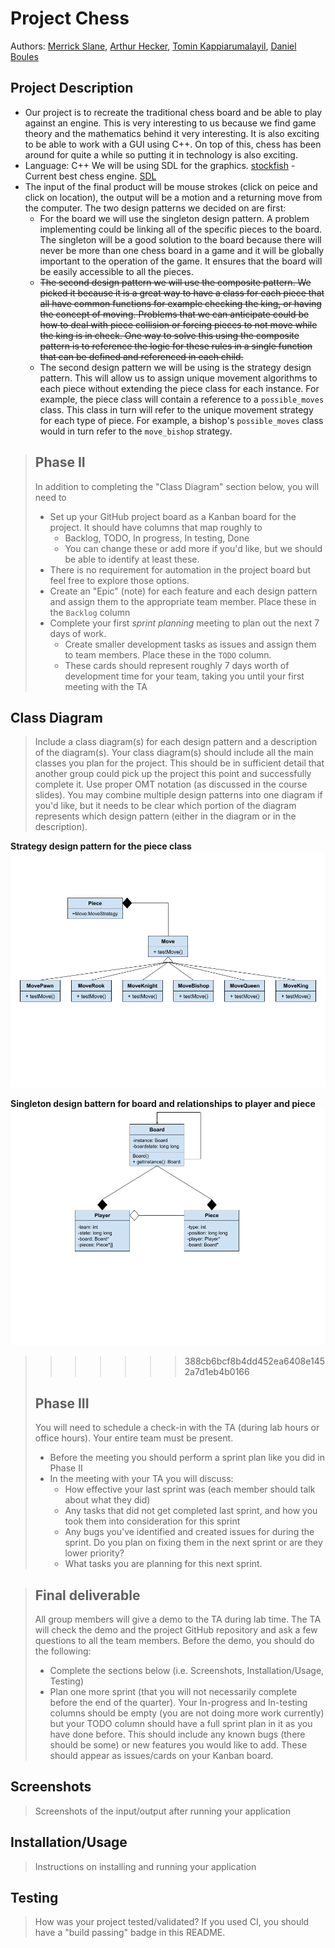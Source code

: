  


# Project Chess
 
 Authors: 
[Merrick Slane](https://github.com/meslane), 
[Arthur Hecker](https://github.com/aheck004), 
[Tomin Kappiarumalayil](https://github.com/tominkapp), 
[Daniel Boules](https://github.com/dcboules)
 
## Project Description
- Our project is to recreate the traditional chess board and be able to play against an engine. This is very interesting to us because we find game theory and the mathematics behind it very interesting. It is also exciting to be able to work with a GUI using C++. On top of this, chess has been around for quite a while so putting it in technology is also exciting.
- Language: C++  We will be using SDL for the graphics.
     [stockfish](https://stockfishchess.org/) - Current best chess engine.
     [SDL](https://www.libsdl.org/)
- The input of the final product will be mouse strokes (click on peice and click on location), the output will be a motion and a returning move from the computer.
The two design patterns we decided on are first:
     * For the board we will use the singleton design pattern. A problem implementing could be linking all of the specific pieces to the board. The singleton will be a good solution to the board because there will never be more than one chess board in a game and it will be globally important to the operation of the game. It ensures that the board will be easily accessible to all the pieces.
     * ~~The second design pattern we will use the composite pattern. We picked it because it is a great way to have a class for each piece that all have common functions for example checking the king, or having the concept of moving. Problems that we can anticipate could be how to deal with piece collision or forcing pieces to not move while the king is in check. One way to solve this using the composite pattern is to reference the logic for these rules in a single function that can be defined and referenced in each child.~~  
     * The second design pattern we will be using is the strategy design pattern. This will allow us to assign unique movement algorithms to each piece without extending the piece class for each instance. For example, the piece class will contain a reference to a `possible_moves` class. This class in turn will refer to the unique movement strategy for each type of piece. For example, a bishop's `possible_moves` class would in turn refer to the `move_bishop` strategy.

     
 > ## Phase II
 > In addition to completing the "Class Diagram" section below, you will need to 
 > * Set up your GitHub project board as a Kanban board for the project. It should have columns that map roughly to 
 >   * Backlog, TODO, In progress, In testing, Done
 >   * You can change these or add more if you'd like, but we should be able to identify at least these.
 > * There is no requirement for automation in the project board but feel free to explore those options.
 > * Create an "Epic" (note) for each feature and each design pattern and assign them to the appropriate team member. Place these in the `Backlog` column
 > * Complete your first *sprint planning* meeting to plan out the next 7 days of work.
 >   * Create smaller development tasks as issues and assign them to team members. Place these in the `TODO` column.
 >   * These cards should represent roughly 7 days worth of development time for your team, taking you until your first meeting with the TA
## Class Diagram
 > Include a class diagram(s) for each design pattern and a description of the diagram(s). Your class diagram(s) should include all the main classes you plan for the project. This should be in sufficient detail that another group could pick up the project this point and successfully complete it. Use proper OMT notation (as discussed in the course slides). You may combine multiple design patterns into one diagram if you'd like, but it needs to be clear which portion of the diagram represents which design pattern (either in the diagram or in the description). 
 
 **Strategy design pattern for the piece class**
  ![Strategy design pattern for the piece class](./images/strategyOMT.png)
  
  **Singleton design battern for board and relationships to player and piece**
  ![Singleton design battern for board and relationships to player and piece](./images/OMT2.png)
 
>>>>>>> 388cb6bcf8b4dd452ea6408e1452a7d1eb4b0166
 > ## Phase III
 > You will need to schedule a check-in with the TA (during lab hours or office hours). Your entire team must be present. 
 > * Before the meeting you should perform a sprint plan like you did in Phase II
 > * In the meeting with your TA you will discuss: 
 >   - How effective your last sprint was (each member should talk about what they did)
 >   - Any tasks that did not get completed last sprint, and how you took them into consideration for this sprint
 >   - Any bugs you've identified and created issues for during the sprint. Do you plan on fixing them in the next sprint or are they lower priority?
 >   - What tasks you are planning for this next sprint.

 > ## Final deliverable
 > All group members will give a demo to the TA during lab time. The TA will check the demo and the project GitHub repository and ask a few questions to all the team members. 
 > Before the demo, you should do the following:
 > * Complete the sections below (i.e. Screenshots, Installation/Usage, Testing)
 > * Plan one more sprint (that you will not necessarily complete before the end of the quarter). Your In-progress and In-testing columns should be empty (you are not doing more work currently) but your TODO column should have a full sprint plan in it as you have done before. This should include any known bugs (there should be some) or new features you would like to add. These should appear as issues/cards on your Kanban board. 
 
 ## Screenshots
 > Screenshots of the input/output after running your application
 ## Installation/Usage
 > Instructions on installing and running your application
 ## Testing
 > How was your project tested/validated? If you used CI, you should have a "build passing" badge in this README.
 
